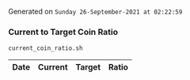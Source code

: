 Generated on `Sunday 26-September-2021 at 02:22:59`

### Current to Target Coin Ratio
`current_coin_ratio.sh`

Date|Current|Target|Ratio
---|---|---|---

